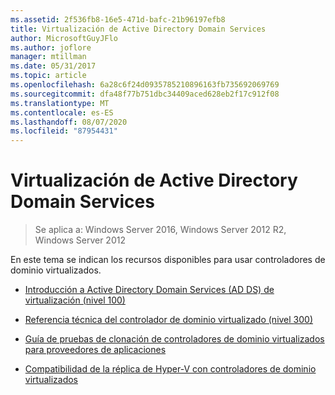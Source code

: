 ```yaml
---
ms.assetid: 2f536fb8-16e5-471d-bafc-21b96197efb8
title: Virtualización de Active Directory Domain Services
author: MicrosoftGuyJFlo
ms.author: joflore
manager: mtillman
ms.date: 05/31/2017
ms.topic: article
ms.openlocfilehash: 6a28c6f24d0935785210896163fb735692069769
ms.sourcegitcommit: dfa48f77b751dbc34409aced628eb2f17c912f08
ms.translationtype: MT
ms.contentlocale: es-ES
ms.lasthandoff: 08/07/2020
ms.locfileid: "87954431"
---
```

# <a name="active-directory-domain-services-virtualization"></a>Virtualización de Active Directory Domain Services

>Se aplica a: Windows Server 2016, Windows Server 2012 R2, Windows Server 2012

En este tema se indican los recursos disponibles para usar controladores de dominio virtualizados.

-   [Introducción a Active Directory Domain Services &#40;AD DS&#41; de virtualización &#40;nivel 100&#41;](../../../ad-ds/Introduction-to-Active-Directory-Domain-Services-AD-DS-Virtualization-Level-100.md)

-   [Referencia técnica del controlador de dominio virtualizado &#40;nivel 300&#41;](../../../ad-ds/deploy/virtual-dc/Virtualized-Domain-Controller-Technical-Reference--Level-300-.md)

-   [Guía de pruebas de clonación de controladores de dominio virtualizados para proveedores de aplicaciones](../../../ad-ds/reference/virtual-dc/Virtualized-Domain-Controller-Cloning-Test-Guidance-for-Application-Vendors.md)

-   [Compatibilidad de la réplica de Hyper-V con controladores de dominio virtualizados](../../../ad-ds/get-started/virtual-dc/Support-for-using-Hyper-V-Replica-for-virtualized-domain-controllers.md)



